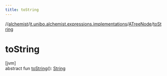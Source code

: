 ```yaml
---
title: toString
---
```

//[alchemist](../../../index.html)/[it.unibo.alchemist.expressions.implementations](../index.html)/[ATreeNode](index.html)/[toString](to-string.html)



# toString



[jvm]\
abstract fun [toString](to-string.html)(): [String](https://docs.oracle.com/javase/8/docs/api/java/lang/String.html)




